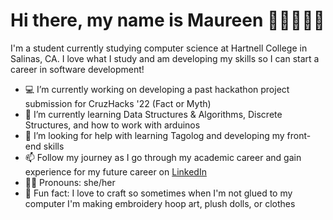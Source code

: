 # Hi there, my name is Maureen 👋🏽👩🏽‍💻

I'm a student currently studying computer science at Hartnell College in Salinas, CA. I love what I study and am developing my skills so I can start a career in software development!  

- 💻 I’m currently working on developing a past hackathon project submission for CruzHacks '22 (Fact or Myth) 
- 🤖 I’m currently learning Data Structures & Algorithms, Discrete Structures, and how to work with arduinos  
- 🌱 I’m looking for help with learning Tagolog and developing my front-end skills
- 📫 Follow my journey as I go through my academic career and gain experience for my future career on <a href="https://www.linkedin.com/in/maureen-sanchez/">LinkedIn</a>
- 👩🏽 Pronouns: she/her 
- 🧵 Fun fact: I love to craft so sometimes when I'm not glued to my computer I'm making embroidery hoop art, plush dolls, or clothes 

